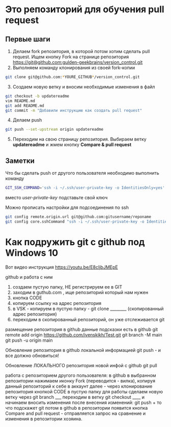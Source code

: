 ﻿# Это репозиторий для обучения pull request

## Первые шаги

1. Делаем fork репозитория, в которой потом хотим сделать pull request. Ищем кнопку Fork на странице репозитория <https://git@github.com:gulden-geekbrains/version_control.git>
2. Выполняем команду клонирования из своей fork-копии
```sh
git clone git@github.com:*YOURE_GITHUB*/version_control.git
```
3. Создаем новую ветку и вносим необходимые изменения в файл
```sh
git checkout -b updatereadme
vim README.md
git add README.md
git commit -m "Добавили инструкцию как создать pull request"
```
4. Делаем push  
```sh
git push --set-upstream origin updatereadme
```
5. Переходим на свою страницу репозитория. Выбираем ветку **updatereadme** и жмем кнопку **Compare & pull request**

## Заметки

Что бы сделать push от другого пользователя необходимо выполнить команду
```sh
GIT_SSH_COMMAND='ssh -i ~/.ssh/user-private-key -o IdentitiesOnly=yes' git push git@github.com:gulden-geekbrains/version_control.git
```

вместо *user-private-key* подставьте свой ключ

Можно прописать настройки для подсоединения по ssh
```sh
git config remote.origin.url git@github.com:gitusername/reponame
git config core.sshCommand "ssh -i ~/.ssh/user-private-key -o IdentitiesOnly=yes"
```
# Как подружить git с github под Windows 10

Вот видео инструкция https://youtu.be/E8cIjbJMEpE

github  и работа с ним

1. создаем пустую папку, НЕ регистрируем ее в GIT 
2. заходим в guthub.com , ище репозиторий который нам нужен
2. кнопка CODE
3. копируем ссылку на адрес репозитория
4. в VSK - копируем в пустую папку - git clone ________ (скопированный адрес репозитория)
5. переходим в скопированный репозиторий, он уже отслеживается git

размещение репозитория в github
данные подсказки есть в github
git remote add origin https://github.com/ivenskikh/Test.git
git branch -M main
git push -u origin main

Обновление репозитория в github локальной информацией 
git push - и все должно обновиться!

Обновление ЛОКАЛЬНОГО репозитория новой инфой с github
git pull

работа с репозиторием другого пользователя:
в github в выбранном репозитории нажимаем иконку Fork (переводится - вилка), 
копируя данный репозиторий к себе в аккаунт 
далее - через клонирование репозитория кнопкой CODE в пустую папку
для работы сделаем новую ветку через git branch ___
переходим в ветку git checkout ____
и начинаем вносить изменения
после внесения изменений: git push + то что подскажет git
потом в github в репозитории появится кнопка Compare and pull request - 
отправляется запрос на сравнение и изменения в репозитории хозяина. 
